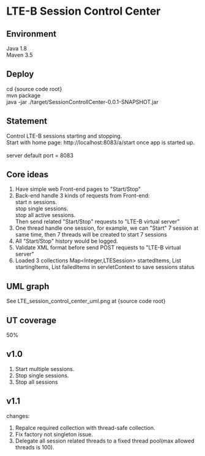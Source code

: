 LTE-B Session Control Center
===========================

Environment
---
Java 1.8<br>
Maven 3.5<br>

Deploy
---
cd {source code root}<br>
mvn package<br>
java -jar ./target/SessionControllCenter-0.0.1-SNAPSHOT.jar<br>


Statement
---
Control LTE-B sessions starting and stopping.<br>
Start with home page: http://localhost:8083/a/start once app is started up.<br>
<br>
server default port = 8083<br>

Core ideas
---
1. Have simple web Front-end pages to "Start/Stop"<br>
2. Back-end handle 3 kinds of requests from Front-end:<br>
    start n sessions.<br>
    stop single sessions.<br>
    stop all active sessions.<br>
   Then send related "Start/Stop" requests to "LTE-B virtual server"<br>
3. One thread handle one session, for example, we can "Start" 7 session at same time, then 7 threads will be created to start 7 sessions<br>
4. All "Start/Stop" history would be logged.<br>
5. Validate XML format before send POST requests to  "LTE-B virtual server"
6. Loaded 3 collections Map<Integer,LTESession> startedItems, List<LTESession> startingItems, List<LTESession> failedItems in servletContext to save sessions status<br>

UML graph
---
See LTE_session_control_center_uml.png at {source code root}<br>

UT coverage
---
50%

v1.0
---
1. Start multiple sessions.<br>
2. Stop single sessions.<br>
3. Stop all sessions<br>


v1.1 
---
changes:<br>
 1. Repalce required collection with thread-safe collection. <br>
 2. Fix factory not singleton issue. <br>
 3. Delegate all session related threads to a fixed thread pool(max allowed threads is 100).<br>